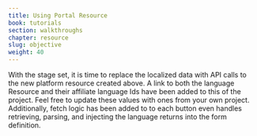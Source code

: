 ```yaml
---
title: Using Portal Resource
book: tutorials
section: walkthroughs
chapter: resource
slug: objective
weight: 40
---
```

With the stage set, it is time to replace the localized data with API calls to the new platform resource created above.
A link to both the language Resource and their affiliate language Ids have been added to this of the project. Feel free to update
these values with ones from your own project.  Additionally, fetch logic has been added to to each button even handles
retrieving, parsing, and injecting the language returns into the form definition.

<div id="step2">
  <script async src="https://jsfiddle.net/Formio/4j7w2f4g/embed/result,js,html,css/"></script>
</div>






